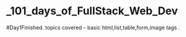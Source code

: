 # _101_days_of_FullStack_Web_Dev
#Day1Finished.
topics covered - basic html,list,table,form,image tags .
